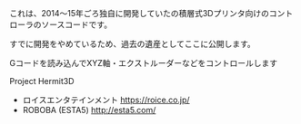 
これは、2014～15年ごろ独自に開発していたの積層式3Dプリンタ向けのコントローラのソースコードです。

すでに開発をやめているため、過去の遺産としてここに公開します。

Gコードを読み込んでXYZ軸・エクストルーダーなどをコントロールします


Project Hermit3D

  - ロイスエンタテインメント https://roice.co.jp/
  - ROBOBA (ESTA5) http://esta5.com/

